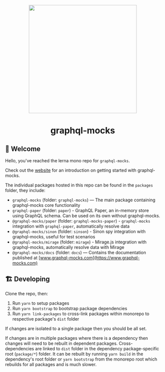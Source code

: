 <p align="center">
  <img width="350" src="./packages/docs/static/img/logo.svg" />
  <h1 align="center">graphql-mocks</h1>
</p>

## 👋 Welcome

Hello, you've reached the lerna mono repo for `graphql-mocks`.

Check out the [website](https://www.graphql-mocks.com) for an introduction on getting started with graphql-mocks.

The individual packages hosted in this repo can be found in the `packages` folder, they include:

- `graphql-mocks` (folder: `graphql-mocks`) — The main package containing graphql-mocks core functionality
- `graphql-paper` (folder: `paper`) - GraphQL Paper, an in-memory store using GraphQL schema. Can be used on its own without graphql-mocks.
- `@graphql-mocks/paper` (folder: `graphql-mocks-paper`) - `graphql-mocks` integration with `graphql-paper`, automatically resolve data
- `@graphql-mocks/sinon` (folder: `sinson`) - Sinon spy integration with graphql-mocks, useful for test scenarios
- `@graphql-mocks/mirage` (folder: `mirage`) - Mirage.js integration with graphql-mocks, automatically resolve data with Mirage
- `@graphql-mocks/docs` (folder: `docs`) — Contains the documentation published at [www.graphql-mocks.com](https://www.graphql-mocks.com)

## 🏗 Developing

Clone the repo, then:

1. Run `yarn` to setup packages
2. Run `yarn bootstrap` to bootstrap package dependencies
3. Run `yarn link-packages` to cross-link packages within monorepo to respective package's `dist` folder

If changes are isolated to a single package then you should be all set.

If changes are in multiple packages where there is a dependency then changes will need to be rebuilt in dependent packages. Cross-dependencies are linked to `dist` folder in the dependency package-specific root (`package/*`) folder. It can be rebuilt by running `yarn build` in the dependency's root folder or `yarn bootstrap` from the monorepo root which rebuilds for all packages and is much slower.

